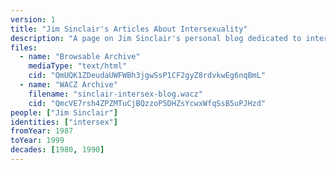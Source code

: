 ```yaml
---
version: 1
title: "Jim Sinclair's Articles About Intersexuality"
description: "A page on Jim Sinclair's personal blog dedicated to intersexuality"
files:
  - name: "Browsable Archive"
    mediaType: "text/html"
    cid: "QmUQK1ZDeudaUWFWBh3jgwSsP1CF2gyZ8rdvkwEg6nqBmL"
  - name: "WACZ Archive"
    filename: "sinclair-intersex-blog.wacz"
    cid: "QmcVE7rsh4ZPZMTuCjBQzzoP5DHZsYcwxWfqSsB5uPJHzd"
people: ["Jim Sinclair"]
identities: ["intersex"]
fromYear: 1987
toYear: 1999
decades: [1980, 1990]
---
```

